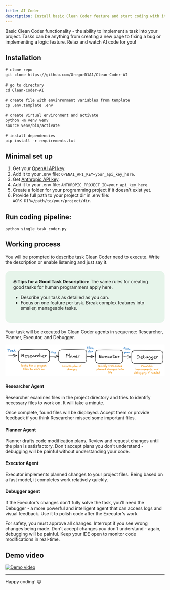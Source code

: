 ```yaml
---
title: AI Coder
description: Install basic Clean Coder feature and start coding with it.
---
```


Basic Clean Coder functionality - the ability to implement a task into your project. Tasks can be anything from creating a new page to fixing a bug or implementing a logic feature. Relax and watch AI code for you!

## Installation

```
# clone repo
git clone https://github.com/GregorD1A1/Clean-Coder-AI

# go to directory
cd Clean-Coder-AI

# create file with envinronment variables from template
cp .env.template .env

# create virtual environment and activate
python -m venv venv
source venv/bin/activate

# install dependencies
pip install -r requirements.txt
```

## Minimal set up

1. Get your [OpenAI API key](https://help.openai.com/en/articles/4936850-where-do-i-find-my-openai-api-key).
2. Add it to your .env file: `OPENAI_API_KEY=your_api_key_here`.
3. Get [Anthropic API key](https://www.merge.dev/blog/anthropic-api-key).
4. Add it to your .env file: `ANTHROPIC_PROJECT_ID=your_api_key_here`.
5. Create a folder for your programming project if it doesn't exist yet.
6. Provide full path to your project dir in .env file: `WORK_DIR=/path/to/your/project/dir`.

## Run coding pipeline:

```
python single_task_coder.py
```

## Working process

You will be prompted to describe task Clean Coder need to execute. Write the description or enable listening and just say it.

<div style="background-color: #e6f4ea; border-radius: 15px; padding: 25px; margin: 20px 0;">
<strong>🔥 Tips for a Good Task Description:</strong>
The same rules for creating good tasks for human programmers apply here.
<ul>
<li>Describe your task as detailed as you can.</li>
<li>Focus on one feature per task. Break complex features into smaller, manageable tasks.</li>
</ul>
</div>

Your task will be executed by Clean Coder agents in sequence: Researcher, Planner, Executor, and Debugger.


![Agents_pipeline_illustration](../../../assets/Clean_Coder_diagram.png)

#### Researcher Agent

Researcher examines files in the project directory and tries to identify necessary files to work on. It will take a minute.

Once complete, found files will be displayed. Accept them or provide feedback if you think Researcher missed some important files.

#### Planner Agent

Planner drafts code modification plans. Review and request changes until the plan is satisfactory. Don't accept plans you don't understand - debugging will be painful without understanding your code.

#### Executor Agent

Executor implements planned changes to your project files. Being based on a fast model, it completes work relatively quickly.

#### Debugger agent

If the Executor's changes don't fully solve the task, you'll need the Debugger - a more powerful and intelligent agent that can access logs and visual feedback. Use it to polish code after the Executor's work.

For safety, you must approve all changes. Interrupt if you see wrong changes being made. Don't accept changes you don't understand - again, debugging will be painful. Keep your IDE open to monitor code modifications in real-time.

## Demo video

[![Demo video](https://img.youtube.com/vi/LLiABw4gY_w/maxresdefault.jpg)](https://youtu.be/LLiABw4gY_w "Demo video")


---
Happy coding! 😋
